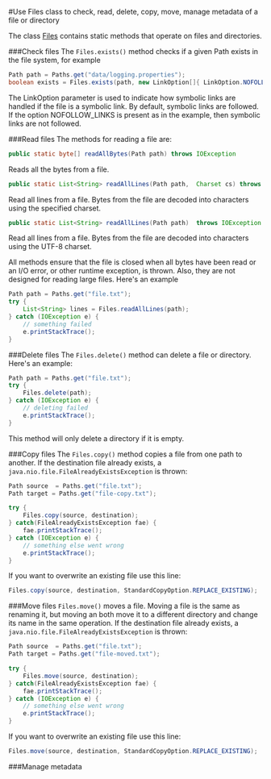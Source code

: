 #Use Files class to check, read, delete, copy, move, manage metadata of a file or directory

The class [Files](https://docs.oracle.com/javase/8/docs/api/java/nio/file/Files.html) contains static methods that operate on files and directories.

###Check files
The `Files.exists()` method checks if a given Path exists in the file system, for example
````java
Path path = Paths.get("data/logging.properties");
boolean exists = Files.exists(path, new LinkOption[]{ LinkOption.NOFOLLOW_LINKS});
````
The LinkOption parameter is used to indicate how symbolic links are handled if the file is a symbolic link. By default, symbolic links are followed. If the option NOFOLLOW_LINKS is present as in the example, then symbolic links are not followed.

###Read files
The methods for reading a file are:
````java
public static byte[] readAllBytes(Path path) throws IOException
````
Reads all the bytes from a file.

````java
public static List<String> readAllLines(Path path,  Charset cs) throws IOException
````
Read all lines from a file. Bytes from the file are decoded into characters using the specified charset.

````java
public static List<String> readAllLines(Path path)  throws IOException
````
Read all lines from a file. Bytes from the file are decoded into characters using the UTF-8 charset.

All methods ensure that the file is closed when all bytes have been read or an I/O error, or other runtime exception, is thrown. Also, they are not designed for reading large files. Here's an example
````java
Path path = Paths.get("file.txt");
try {
    List<String> lines = Files.readAllLines(path);
} catch (IOException e) {
    // something failed
    e.printStackTrace();
}
````

###Delete files
The `Files.delete()` method can delete a file or directory. Here's an example:
````java
Path path = Paths.get("file.txt");
try {
    Files.delete(path);
} catch (IOException e) {
    // deleting failed
    e.printStackTrace();
}
````
This method will only delete a directory if it is empty.

###Copy files
The `Files.copy()` method copies a file from one path to another. If the destination file already exists, a `java.nio.file.FileAlreadyExistsException` is thrown:
````java
Path source  = Paths.get("file.txt");
Path target = Paths.get("file-copy.txt");

try {
    Files.copy(source, destination);
} catch(FileAlreadyExistsException fae) {
    fae.printStackTrace();
} catch (IOException e) {
    // something else went wrong
    e.printStackTrace();
}
````
If you want to overwrite an existing file use this line:
````java
Files.copy(source, destination, StandardCopyOption.REPLACE_EXISTING);
````

###Move files
`Files.move()` moves a file. Moving a file is the same as renaming it, but moving an both move it to a different directory and change its name in the same operation. If the destination file already exists, a `java.nio.file.FileAlreadyExistsException` is thrown:
````java
Path source  = Paths.get("file.txt");
Path target = Paths.get("file-moved.txt");

try {
    Files.move(source, destination);
} catch(FileAlreadyExistsException fae) {
    fae.printStackTrace();
} catch (IOException e) {
    // something else went wrong
    e.printStackTrace();
}
````
If you want to overwrite an existing file use this line:
````java
Files.move(source, destination, StandardCopyOption.REPLACE_EXISTING);
````

###Manage metadata
